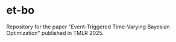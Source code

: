 # et-bo
Repository for the paper "Event-Triggered Time-Varying Bayesian Optimization" published in TMLR 2025.

